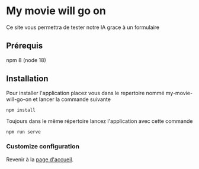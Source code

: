 # My movie will go on

Ce site vous permettra de tester notre IA grace à un formulaire

## Prérequis

npm 8 (node 18)

## Installation

Pour installer l'application placez vous dans le repertoire nommé my-movie-will-go-on et lancer la commande suivante

```
npm install
```

Toujours dans le même répertoire lancez l'application avec cette commande

```
npm run serve
```

### Customize configuration

Revenir à la [page d'accueil](../../README.md).

